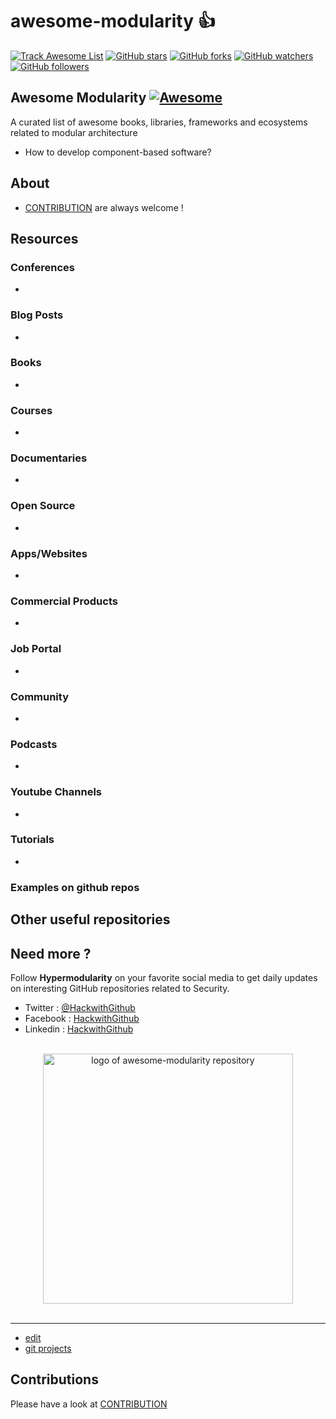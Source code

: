 # awesome-modularity :thumbsup: 
[![Track Awesome List](https://www.trackawesomelist.com/badge.svg)](https://www.trackawesomelist.com/tom-sapletta-com/awesome-modularity) [![GitHub stars](https://img.shields.io/github/stars/tom-sapletta-com/awesome-modularity.svg?style=flat&label=Star)](https://github.com/tom-sapletta-com/awesome-modularity/stargazers) [![GitHub forks](https://img.shields.io/github/forks/tom-sapletta-com/awesome-modularity.svg?style=flat&label=Fork)](https://github.com/tom-sapletta-com/awesome-modularity/fork) [![GitHub watchers](https://img.shields.io/github/watchers/tom-sapletta-com/awesome-modularity.svg?style=flat&label=Watch)](https://github.com/tom-sapletta-com/awesome-modularity/watchers) [![GitHub followers](https://img.shields.io/github/followers/tom-sapletta-com.svg?label=Modularity)](https://github.com/tom-sapletta-com)

## Awesome Modularity [![Awesome](https://cdn.rawgit.com/tom-sapletta-com/awesome-modularity/d7305f38d29fed78fa85652e3a63e154dd8e8829/media/badge.svg)](https://github.com/tom-sapletta-com/awesome-modularity)

A curated list of awesome books, libraries, frameworks and ecosystems related to modular architecture
+ How to develop component-based software?



## About

+ [CONTRIBUTION](CONTRIBUTION.md) are always welcome !



## Resources


### Conferences
-


### Blog Posts
-


### Books

-


### Courses
-




### Documentaries
-


### Open Source
-


### Apps/Websites
-


### Commercial Products
-


### Job Portal
-


### Community
-


### Podcasts

-

### Youtube Channels

-



### Tutorials

-


### Examples on github repos




## Other useful repositories




## Need more ?

Follow **Hypermodularity** on your favorite social media to get daily updates on interesting GitHub repositories related to Security.
 - Twitter : [@HackwithGithub](https://twitter.com/Hypermodularity)
 - Facebook : [HackwithGithub](https://www.facebook.com/Hypermodularity)
 - Linkedin : [HackwithGithub](https://www.facebook.com/Hypermodularity)


<p align="center">
  <br>
  <img width="400" src="./assets/logo.svg" alt="logo of awesome-modularity repository">
  <br>
  <br>
</p>

---

+ [edit](https://github.com/tom-sapletta-com/awesome-modularity/edit/main/README.md)
+ [git projects](https://github.com/tom-sapletta-com/)


## Contributions

Please have a look at [CONTRIBUTION](CONTRIBUTION.md) 

